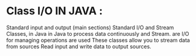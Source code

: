 # Class I/O IN JAVA :

Standard input and output (main sections) Standard I/O and Stream Classes, in Java
in Java to process data continuously and Stream. are I/O for managing operations
are used These classes allow you to stream data from sources
Read input and write data to output sources.